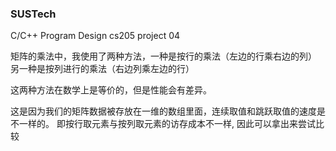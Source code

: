 ### SUSTech ###
C/C++ Program Design
cs205
project 04

矩阵的乘法中，我使用了两种方法，一种是按行的乘法（左边的行乘右边的列）
另一种是按列进行的乘法（右边列乘左边的行）

这两种方法在数学上是等价的，但是性能会有差异。

这是因为我们的矩阵数据被存放在一维的数组里面，连续取值和跳跃取值的速度是不一样的。
即按行取元素与按列取元素的访存成本不一样, 因此可以拿出来尝试比较
